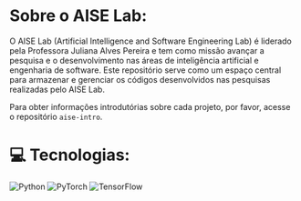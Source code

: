 # Sobre o AISE Lab:
O AISE Lab (Artificial Intelligence and Software Engineering Lab) é liderado pela Professora Juliana Alves Pereira e tem como missão avançar a pesquisa e o desenvolvimento nas áreas de inteligência artificial e engenharia de software. Este repositório serve como um espaço central para armazenar e gerenciar os códigos desenvolvidos nas pesquisas realizadas pelo AISE Lab. 

Para obter informações introdutórias sobre cada projeto, por favor, acesse o repositório `aise-intro`.

# 💻 Tecnologias:
![Python](https://img.shields.io/badge/python-3670A0?style=for-the-badge&logo=python&logoColor=ffdd54) ![PyTorch](https://img.shields.io/badge/PyTorch-%23EE4C2C.svg?style=for-the-badge&logo=PyTorch&logoColor=white) ![TensorFlow](https://img.shields.io/badge/TensorFlow-%23FF6F00.svg?style=for-the-badge&logo=TensorFlow&logoColor=white)
